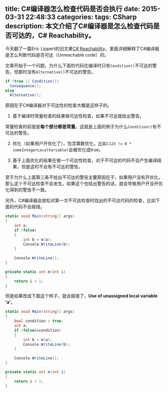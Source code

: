 title: C#编译器怎么检查代码是否会执行
date: 2015-03-31 22:48:33
categories:
tags: CSharp
description: 本文介绍了C#编译器是怎么检查代码是否可达的，C# Reachability。
---
今天翻了一篇Eric Lippert的旧文章[C# Reachability](http://blog.coverity.com/2013/11/06/c-reachability/)，里面详细解释了C#编译器是怎么判断代码是否可达（Unreachable code）的。

文章开始于一个问题，为什么下面的代码在编译时只有`Condition()`不可达的警告，但那时没有`Alternative()`不可达的警告。

```csharp
if (true || Condition())
  Consequence();
else
  Alternative();
```

原因在于C#编译器对于可达性的检查大概是这样子的。

1. 基于编译时常量检查的结果做可达性检查，如果不可达就给出警告。

常量检查的前提是**每个部分都是常量**。这就是上面的例子为什么`Condition()`有不可达的警告。 

2. 优化（如果用户开优化了），包含算数优化，比如`(123 != 0 * someIntegerLocalVariable)`会被优化成true。

3. 基于上面优化的结果在做一个可达性检查，对于不可达的代码不会产生编译结果，但是这时不会有不可达的警告。

至于为什么上面第三条不给出不可达的警告主要原因在于，如果用户没有开优化，那么这个不可达检查不会发生。如果这个也给出警告的话，就会导致用户开没开优化得到的警告不一致。

另外，C#编译器会放松对第一次不可达检查时找出的不可达代码的检查，比如下面的代码不会报错。

```csharp
static void Main(string[] args)
{
	int a;
	if (false)
	{
		int b = m(a);
		Console.WriteLine(b);
	}
	
	Console.WriteLine();
}

private static int m(int i)
{
	return i + 1;
}
```

但是如果改成下面这个样子，就会报错了，**Use of unassigned local variable 'a'**。


```csharp
static void Main(string[] args)
{
	bool condition = true;
	int a;
	if (false&&condition)
	{
		int b = m(a);
		Console.WriteLine(b);
	}
	
	Console.WriteLine();
}

private static int m(int i)
{
	return i + 1;
}
```